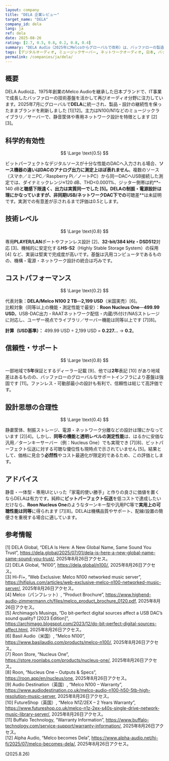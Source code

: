 ```yaml
---
layout: company
title: "DELA 企業レビュー"
target_name: "DELA"
company_id: dela
lang: ja
ref: dela
date: 2025-08-26
rating: [2.7, 0.5, 0.8, 0.2, 0.8, 0.4]
summary: "DELA Audio（2025年にMelcoからグローバルで改称）は、バッファローの製造・IT基盤を背景にデジタル音楽ライブラリ／サーバーを開発する日本ブランドで、静粛な機構設計と丁寧な作りが特徴ですが価格は高めです。"
tags: [デジタルオーディオ, ミュージックサーバー, ネットワークオーディオ, 日本, バッファローテクノロジー]
permalink: /companies/ja/dela/
---
```


## 概要

DELA Audioは、1975年創業のMelco Audioを継承した日本ブランドで、IT事業で成長したバッファローの技術基盤を活かして再びオーディオ分野に注力しています。2025年7月にグローバルで**DELA**に統一され、製品・設計の継続性を保ったままブランドを刷新しました [1][12]。主力はN100/N1などのミュージックライブラリ／サーバーで、静音筐体や専用ネットワーク設計を特徴とします [2][3]。

## 科学的有効性

$$ \Large \text{0.5} $$

ビットパーフェクトなデジタルソースが十分な性能のDACへ入力される場合、**ソース機器の違いはDACのアナログ出力に測定上ほぼ表れません**。複数のソース（スマホ／ミニPC／Raspberry Pi／ノートPC）から同一DACへUSB接続した測定では、ダイナミックレンジ≈120 dB、THD<0.0001%、ジッター側帯は約**–140 dB**と聴感下限遠く、出力は実質同一でした [5]。DELAの制振・電源設計は理にかなっていますが、非同期USB/ネットワークDAC下での**可聴差**は未証明です。実測での有意差が示されるまで評価は0.5とします。

## 技術レベル

$$ \Large \text{0.8} $$

専用**PLAYER/LAN**ポートやファンレス設計 [2]、**32-bit/384 kHz・DSD512**対応 [3]、機械的に安定化する**HS-S2**（Highly Stable Storage System）の採用 [4] など、実装は堅実で完成度が高いです。基盤は汎用コンピュータであるものの、機構・電源・ネットワーク設計の統合は巧みです。

## コストパフォーマンス

$$ \Large \text{0.2} $$

代表対象：**DELA/Melco N100 2 TB**—**2,199 USD**（米国実売）[6]。  
比較対象（同等以上の機能・測定性能で最安）：**Roon Nucleus One**—**499.99 USD**。USB-DAC出力・RAATネットワーク配信・内蔵/外付け/NASストレージに対応し、ユーザー視点でライブラリ／サーバー機能は同等以上です [7][8]。

**計算（USD基準）：** 499.99 USD ÷ 2,199 USD = **0.227…** → **0.2**。

## 信頼性・サポート

$$ \Large \text{0.8} $$

一部地域で**5年**保証とするディーラー記載 [9]、他では**2年**表記 [10] があり地域差はあるものの、バッファローのグローバルなサポートインフラにより基盤は強固です [11]。ファンレス・可動部最小の設計も有利で、信頼性は総じて高評価です。

## 設計思想の合理性

$$ \Large \text{0.4} $$

静粛筐体、制振ストレージ、電源・ネットワーク分離などの設計は理にかなっています [2][4]。しかし、**同等の機能と透明レベルの測定性能**は、はるかに安価な汎用／ターンキーサーバー（例：Nucleus One）でも実現でき [7][8]、ビットパーフェクト伝送に対する可聴な優位性も現時点で示されていません [5]。結果として、価格に見合う**必然性**やコスト最適化が限定的であるため、この評価とします。

## アドバイス

静音・一体型・専用UIといった「家電的使い勝手」と作りの良さに価値を置くならDELAは有力です。純粋に**ビットパーフェクト伝送**を低コストで達成したいだけなら、**Roon Nucleus One**のようなターンキー型や汎用PC等で**実用上の可聴性能は同等**に得られます [7][8]。DELAは機構品質やサポート、配線/設置の簡便さを重視する場合に適しています。

## 参考情報

[1] DELA Global, “DELA Is Here: A New Global Name, Same Sound You Trust”, https://dela.global/2025/07/01/dela-is-here-a-new-global-name-same-sound-you-trust/, 2025年8月26日アクセス。  
[2] DELA Global, “N100”, https://dela.global/n100/, 2025年8月26日アクセス。  
[3] Hi-Fi+, “Web Exclusive: Melco N100 networked music server”, https://hifiplus.com/articles/web-exclusive-melco-n100-networked-music-server/, 2025年8月26日アクセス。  
[4] Melco（パンフレット）, “Product Brochure”, https://www.highend-audio-zimmermann.ch/files/melco_product_brochure_0120.pdf, 2025年8月26日アクセス。  
[5] Archimago’s Musings, “Do bit-perfect digital sources affect a USB DAC’s sound quality? [2023 Edition]”, https://archimago.blogspot.com/2023/12/do-bit-perfect-digital-sources-affect.html, 2025年8月26日アクセス。  
[6] Basil Audio（米国）, “Melco N100”, https://www.basilaudio.com/products/melco-n100/, 2025年8月26日アクセス。  
[7] Roon Store, “Nucleus One”, https://store.roonlabs.com/products/nucleus-one/, 2025年8月26日アクセス。  
[8] Roon, “Nucleus One – Outputs & Specs”, https://roon.app/en/nucleus/one, 2025年8月26日アクセス。  
[9] Audio Destination（英国）, “Melco N100 – Warranty”, https://www.audiodestination.co.uk/melco-audio-n100-h50-5tb-high-resolution-music-server, 2025年8月26日アクセス。  
[10] FutureShop（英国）, “Melco N1Z/2EX – 2 Years Warranty”, https://www.futureshop.co.uk/melco-n1z-2ex-s40s-single-drive-network-music-library-server/, 2025年8月26日アクセス。  
[11] Buffalo Technology, “Warranty Information”, https://www.buffalo-technology.com/service-support/warranty-information/, 2025年8月26日アクセス。  
[12] Alpha Audio, “Melco becomes Dela”, https://www.alpha-audio.net/hi-fi/2025/07/melco-becomes-dela/, 2025年8月26日アクセス。

(2025.8.26)


